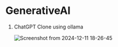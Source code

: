 # GenerativeAI 

1. ChatGPT Clone using ollama

   ![Screenshot from 2024-12-11 18-26-45](https://github.com/user-attachments/assets/8d09258f-a49a-456b-988d-9bf0c4fa4a57)
